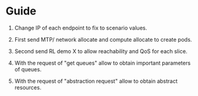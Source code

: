 # Guide

1. Change IP of each endpoint to fix to scenario values.

2. First send MTP/ network allocate and compute allocate to create pods.

3. Second send RL demo X to allow reachability and QoS for each slice.

4. With the request of "get queues" allow  to obtain important parameters of queues.

5. With the request of "abstraction request" allow to obtain abstract resources.
